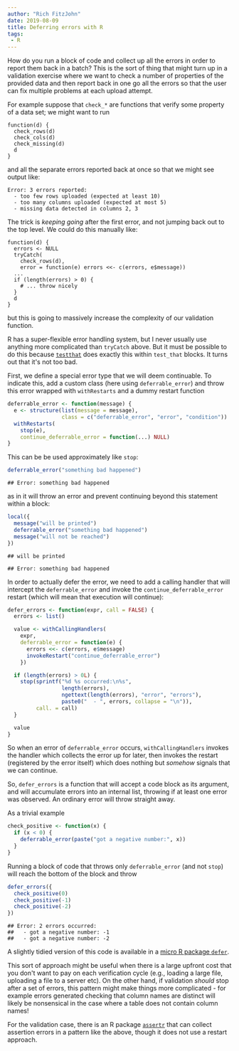 ```yaml
---
author: "Rich FitzJohn"
date: 2019-08-09
title: Deferring errors with R
tags:
 - R
---
```


How do you run a block of code and collect up all the errors in order to report them back in a batch?  This is the sort of thing that might turn up in a validation exercise where we want to check a number of properties of the provided data and then report back in one go all the errors so that the user can fix multiple problems at each upload attempt.




For example suppose that `check_*` are functions that verify some property of a data set; we might want to run

```
function(d) {
  check_rows(d)
  check_cols(d)
  check_missing(d)
  d
}
```

and all the separate errors reported back at once so that we might see output like:

```
Error: 3 errors reported:
  - too few rows uploaded (expected at least 10)
  - too many columns uploaded (expected at most 5)
  - missing data detected in columns 2, 3
```

The trick is _keeping going_ after the first error, and not jumping back out to the top level.  We could do this manually like:

```
function(d) {
  errors <- NULL
  tryCatch(
    check_rows(d),
    error = function(e) errors <<- c(errors, e$message))
  ...
  if (length(errors) > 0) {
    # ... throw nicely
  }
  d
}
```

but this is going to massively increase the complexity of our validation function.

R has a super-flexible error handling system, but I never usually use anything more complicated than `tryCatch` above.  But it must be possible to do this because [`testthat`](https://testthat.r-lib.org/) does exactly this within `test_that` blocks.  It turns out that it's not too bad.

First, we define a special error type that we will deem continuable.  To indicate this, add a custom class (here using `deferrable_error`) and throw this error wrapped with `withRestarts` and a dummy restart function


```r
deferrable_error <- function(message) {
  e <- structure(list(message = message),
                 class = c("deferrable_error", "error", "condition"))
  withRestarts(
    stop(e),
    continue_deferrable_error = function(...) NULL)
}
```

This can be be used approximately like `stop`:


```r
deferrable_error("something bad happened")
```

```
## Error: something bad happened
```

as in it will throw an error and prevent continuing beyond this statement within a block:


```r
local({
  message("will be printed")
  deferrable_error("something bad happened")
  message("will not be reached")
})
```

```
## will be printed
```

```
## Error: something bad happened
```

In order to actually defer the error, we need to add a calling handler that will intercept the `deferrable_error` and invoke the `continue_deferrable_error` restart (which will mean that execution will continue):


```r
defer_errors <- function(expr, call = FALSE) {
  errors <- list()

  value <- withCallingHandlers(
    expr,
    deferrable_error = function(e) {
      errors <<- c(errors, e$message)
      invokeRestart("continue_deferrable_error")
    })

  if (length(errors) > 0L) {
    stop(sprintf("%d %s occurred:\n%s",
                 length(errors),
                 ngettext(length(errors), "error", "errors"),
                 paste0("  - ", errors, collapse = "\n")),
         call. = call)
  }

  value
}
```

So when an error of `deferrable_error` occurs, `withCallingHandlers` invokes the handler which collects the error up for later, then invokes the restart (registered by the error itself) which does nothing but _somehow_ signals that we can continue.

So, `defer_errors` is a function that will accept a code block as its argument, and will accumulate errors into an internal list, throwing if at least one error was observed.  An ordinary error will throw straight away.

As a trivial example


```r
check_positive <- function(x) {
  if (x < 0) {
    deferrable_error(paste("got a negative number:", x))
  }
}
```

Running a block of code that throws only `deferrable_error` (and not `stop`) will reach the bottom of the block and throw


```r
defer_errors({
  check_positive(0)
  check_positive(-1)
  check_positive(-2)
})
```

```
## Error: 2 errors occurred:
##   - got a negative number: -1
##   - got a negative number: -2
```

A slightly tidied version of this code is available in a [micro R package `defer`](https://github.com/reside-ic/defer).

This sort of approach might be useful when there is a large upfront cost that you don't want to pay on each verification cycle (e.g., loading a large file, uploading a file to a server etc).  On the other hand, if validation *should* stop after a set of errors, this pattern might make things more complicated - for example errors generated checking that column names are distinct will likely be nonsensical in the case where a table does not contain column names!

For the validation case, there is an R package [`assertr`](https://github.com/ropensci/assertr#what-does-it-look-like) that can collect assertion errors in a pattern like the above, though it does not use a restart approach.

